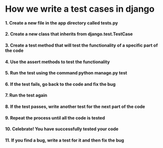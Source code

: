 # How we write a test cases in django

#### 1. Create a new file in the app directory called tests.py

#### 2. Create a new class that inherits from django.test.TestCase

#### 3. Create a test method that will test the functionality of a specific part of the code

#### 4. Use the assert methods to test the functionality

#### 5. Run the test using the command python manage.py test

#### 6. If the test fails, go back to the code and fix the bug

#### 7. Run the test again

#### 8. If the test passes, write another test for the next part of the code

#### 9. Repeat the process until all the code is tested

#### 10. Celebrate! You have successfully tested your code

#### 11. If you find a bug, write a test for it and then fix the bug
